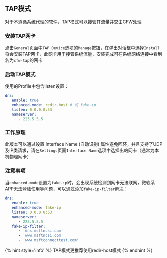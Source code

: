 ## TAP模式

对于不遵循系统代理的软件，TAP模式可以接管其流量并交由CFW处理

### 安装TAP网卡

点击``General``页面中``TAP Device``选项的``Manage``按钮，在弹出对话框中选择``Install``将会安装TAP网卡，此网卡用于接管系统流量，安装完成可在系统网络连接中看到名为``cfw-tap``的网卡

### 启动TAP模式

使用的Profile中包含listen设置：

```yaml
dns:
   enable: true
   enhanced-mode: redir-host # 或 fake-ip
   listen: 0.0.0.0:53
   nameserver:
      - 223.5.5.5
```

### 工作原理

此版本可以通过设置 Interface Name (自动识别) 属性避免回环，并且支持了UDP及IP类请求，请在``Settings``页面``Interface Name``选项中选择出站网卡（通常为本机物理网卡）

### 注意事项

当``enhanced-mode``设置为``fake-ip``时，会出现系统检测到网卡无法联网，微软系APP无法登陆使用等问题，可以通过添加``fake-ip-filter``解决：

```yaml
dns:
   enable: true
   enhanced-mode: fake-ip
   listen: 0.0.0.0:53
   nameserver:
      - 223.5.5.5
   fake-ip-filter:
      - 'dns.msftncsi.com'
      - 'www.msftncsi.com'
      - 'www.msftconnecttest.com'
```

{% hint style='info' %}
TAP模式更推荐使用redir-host模式
{% endhint %}
